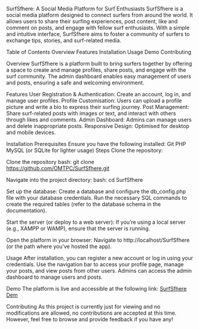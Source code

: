 SurfSfhere: A Social Media Platform for Surf Enthusiasts
SurfSfhere is a social media platform designed to connect surfers from around the world. It allows users to share their surfing experiences, post content, like and comment on posts, and engage with fellow surf enthusiasts. With a simple and intuitive interface, SurfSfhere aims to foster a community of surfers to exchange tips, stories, and surf-related media.

Table of Contents
Overview
Features
Installation
Usage
Demo
Contributing


Overview
SurfSfhere is a platform built to bring surfers together by offering a space to create and manage profiles, share posts, and engage with the surf community. The admin dashboard enables easy management of users and posts, ensuring a safe and welcoming environment.

Features
User Registration & Authentication: Create an account, log in, and manage user profiles.
Profile Customisation: Users can upload a profile picture and write a bio to express their surfing journey.
Post Management: Share surf-related posts with images or text, and interact with others through likes and comments.
Admin Dashboard: Admins can manage users and delete inappropriate posts.
Responsive Design: Optimised for desktop and mobile devices.

Installation
Prerequisites
Ensure you have the following installed:
    Git
    PHP
    MySQL (or SQLite for lighter usage)
    Steps
    Clone the repository:


Clone the repository
bash:
  git clone https://github.com/OMTPC/SurfSfhere.git
  
Navigate into the project directory:
bash:
  cd SurfSfhere
  
Set up the database:
Create a database and configure the db_config.php file with your database credentials.
Run the necessary SQL commands to create the required tables (refer to the database schema in the documentation).

Start the server (or deploy to a web server):
If you’re using a local server (e.g., XAMPP or WAMP), ensure that the server is running.

Open the platform in your browser:
Navigate to http://localhost/SurfSfhere (or the path where you’ve hosted the app).

Usage
After installation, you can register a new account or log in using your credentials.
Use the navigation bar to access your profile page, manage your posts, and view posts from other users.
Admins can access the admin dashboard to manage users and posts.

Demo
The platform is live and accessible at the following link:
[SurfSfhere Dem](https://mayar.abertay.ac.uk/~2209032/FinalAssignment/surfers_social_media/public/index.php)

Contributing
As this project is currently just for viewing and no modifications are allowed, no contributions are accepted at this time. However, feel free to browse and provide feedback if you have any!
